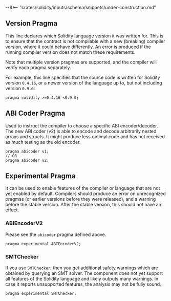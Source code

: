 <!-- markdownlint-disable first-line-h1 -->

--8<-- "crates/solidity/inputs/schema/snippets/under-construction.md"

## Version Pragma

This line declares which Solidity language version it was written for. This is to ensure that the contract is not compilable
with a new (breaking) compiler version, where it could behave differently. An error is produced if the running compiler version does not match these requirements.

Note that multiple version pragmas are supported, and the compiler will verify each pragma separately.

For example, this line specifies that the source code is written for Solidity version `0.4.16`, or a newer version of
the language up to, but not including version `0.9.0`:

```solidity
pragma solidity >=0.4.16 <0.9.0;
```

## ABI Coder Pragma

Used to instruct the compiler to choose a specific ABI encoder/decoder. The new ABI coder (v2) is able to encode and decode arbitrarily nested arrays and structs. It might produce less optimal code and has not received as much testing as the old encoder.

```solidity
pragma abicoder v1;
// OR
pragma abicoder v2;
```

## Experimental Pragma

It can be used to enable features of the compiler or language that are not yet enabled by default.
Compilers should produce an error on unrecognized pragmas (or earlier versions before they were released), and a warning before the stable version.
After the stable version, this should not have an effect.

### ABIEncoderV2

Please see the `abicoder` pragma defined above.

```solidity
pragma experimental ABIEncoderV2;
```

### SMTChecker

If you use `SMTChecker`, then you get additional safety warnings which are obtained by querying an
SMT solver. The component does not yet support all features of the Solidity language and
likely outputs many warnings. In case it reports unsupported features, the
analysis may not be fully sound.

```solidity
pragma experimental SMTChecker;
```
